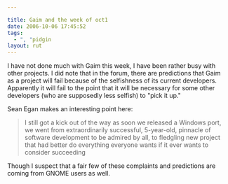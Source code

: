 ```yaml
---

title: Gaim and the week of oct1
date: 2006-10-06 17:45:52
tags:
  - ", "pidgin
layout: rut
---
```


I have not done much with Gaim this week, I have been rather busy with other projects.  I did note that in the forum, there are predictions that Gaim as a project will fail because of the selfishness of its current developers.  Apparently it will fail to the point that it will be necessary for some other developers (who are supposedly less selfish) to "pick it up."  

Sean Egan makes an interesting point here:

<blockquote>I still got a kick out of the way as soon we released a Windows port, we went from extraordinarily successful, 5-year-old, pinnacle of software development to be admired by all, to fledgling new project that had better do everything everyone wants if it ever wants to consider succeeding</blockquote>

Though I suspect that a fair few of these complaints and predictions are coming from GNOME users as well.

